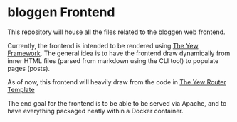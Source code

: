 # bloggen Frontend
This repository will house all the files related to the bloggen web frontend. 

Currently, the frontend is intended to be rendered using [The Yew Framework](https://github.com/yewstack/yew). The general idea is to have the frontend draw dynamically from inner HTML files (parsed from markdown using the CLI tool) to populate pages (posts).

As of now, this frontend will heavily draw from the code in [The Yew Router Template](https://github.com/yewstack/yew/tree/master/examples/router)

The end goal for the frontend is to be able to be served via Apache, and to have everything packaged neatly within a Docker container.
